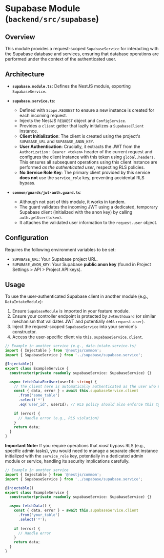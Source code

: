 # Supabase Module (`backend/src/supabase`)

## Overview
This module provides a request-scoped `SupabaseService` for interacting with the Supabase database and services, ensuring that database operations are performed under the context of the authenticated user.

## Architecture

- **`supabase.module.ts`**: Defines the NestJS module, exporting `SupabaseService`.
- **`supabase.service.ts`**: 
  - Defined with `Scope.REQUEST` to ensure a new instance is created for each incoming request.
  - Injects the NestJS `REQUEST` object and `ConfigService`.
  - Provides a `client` getter that lazily initializes a `SupabaseClient` instance.
  - **Client Initialization**: The client is created using the project's `SUPABASE_URL` and `SUPABASE_ANON_KEY`.
  - **User Authentication**: Crucially, it extracts the JWT from the `Authorization: Bearer <token>` header of the current request and configures the client instance with this token using `global.headers`. This ensures all subsequent operations using this client instance are performed *as the authenticated user*, respecting RLS policies.
  - **No Service Role Key**: The primary client provided by this service **does not** use the `service_role` key, preventing accidental RLS bypass.

- **`common/guards/jwt-auth.guard.ts`**: 
  - Although not part of this module, it works in tandem.
  - The guard validates the incoming JWT using a dedicated, temporary Supabase client (initialized with the anon key) by calling `auth.getUser(token)`.
  - It attaches the validated user information to the `request.user` object.

## Configuration

Requires the following environment variables to be set:
- `SUPABASE_URL`: Your Supabase project URL.
- `SUPABASE_ANON_KEY`: Your Supabase **public anon key** (found in Project Settings > API > Project API keys).

## Usage

To use the user-authenticated Supabase client in another module (e.g., `DataIntakeModule`):
1. Ensure `SupabaseModule` is imported in your feature module.
2. Ensure your controller endpoint is protected by `JwtAuthGuard` (or similar mechanism that validates JWT and potentially sets `request.user`).
3. Inject the request-scoped `SupabaseService` into your service's constructor.
4. Access the user-specific client via `this.supabaseService.client`.

```typescript
// Example in another service (e.g., data-intake.service.ts)
import { Injectable } from '@nestjs/common';
import { SupabaseService } from '../supabase/supabase.service';

@Injectable()
export class ExampleService {
  constructor(private readonly supabaseService: SupabaseService) {}

  async fetchDataForUser(userId: string) {
    // The client here is automatically authenticated as the user who made the request
    const { data, error } = await this.supabaseService.client
      .from('some_table')
      .select('*')
      .eq('user_id', userId); // RLS policy should also enforce this typically
      
    if (error) {
      // Handle error (e.g., RLS violation)
    }
    return data;
  }
}
```

**Important Note:** If you require operations that *must* bypass RLS (e.g., specific admin tasks), you would need to manage a separate client instance initialized with the `service_role` key, potentially in a dedicated admin module or service, handling its security implications carefully.

```typescript
// Example in another service
import { Injectable } from '@nestjs/common';
import { SupabaseService } from '../supabase/supabase.service';

@Injectable()
export class ExampleService {
  constructor(private readonly supabaseService: SupabaseService) {}

  async fetchData() {
    const { data, error } = await this.supabaseService.client
      .from('your_table')
      .select('*');
      
    if (error) {
      // Handle error
    }
    return data;
  }
}
``` 